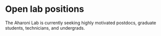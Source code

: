 # Open lab positions
The Aharoni Lab is currently seeking highly motivated postdocs, graduate students, technicians, and undergrads.
